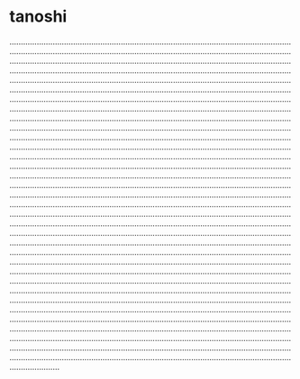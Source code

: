 # tanoshi

..............................................................................................................................................................................................................................................................................................................................................................................................................................................................................................................................................................................................................................................................................................................................................................................................................................................................................................................................................................................................................................................................................................................................................................................................................................................................................................................................................................................................................................................................................................................................................................................................................................................................................................................................................................................................................................................................................................................................................................................................................................................................................................................................................................................................................................................................................................................................................................................................................................................................................................................................................................................................................................................................................................................................................................................................................................................................................................................................................................................................................................................................................................................................................................................................................................................................................................................................................................................................................................................................................................................................................................................................................................................................................................................................................................................................................................................................................................................................................................................................................................................................................................................................................................................................................................................................................................................................................................................................................